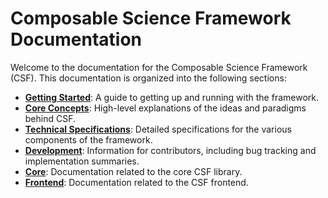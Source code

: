 # Composable Science Framework Documentation

Welcome to the documentation for the Composable Science Framework (CSF). This documentation is organized into the following sections:

*   **[Getting Started](./getting-started)**: A guide to getting up and running with the framework.
*   **[Core Concepts](./concepts)**: High-level explanations of the ideas and paradigms behind CSF.
*   **[Technical Specifications](./specifications)**: Detailed specifications for the various components of the framework.
*   **[Development](./development)**: Information for contributors, including bug tracking and implementation summaries.
*   **[Core](./core)**: Documentation related to the core CSF library.
*   **[Frontend](./frontend)**: Documentation related to the CSF frontend.
